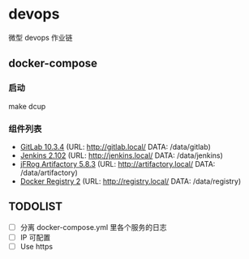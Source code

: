 # devops

微型 devops 作业链

## docker-compose

### 启动

make dcup

### 组件列表

- [GitLab 10.3.4](https://docs.gitlab.com/omnibus/docker/) (URL: http://gitlab.local/ DATA: /data/gitlab)
- [Jenkins 2.102](https://github.com/jenkinsci/docker/blob/master/README.md) (URL: http://jenkins.local/ DATA: /data/jenkins)
- [jFRog Artifactory 5.8.3](https://www.jfrog.com/confluence/display/RTF/Installing+with+Docker) (URL: http://artifactory.local/ DATA: /data/artifactory)
- [Docker Registry 2](https://hub.docker.com/_/registry/) (URL: http://registry.local/ DATA: /data/registry)


## TODOLIST

- [ ] 分离 docker-compose.yml 里各个服务的日志
- [ ] IP 可配置
- [ ] Use https
